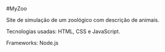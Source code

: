 #MyZoo

Site de simulação de um zoológico com descrição de animais.

Tecnologias usadas: HTML, CSS e JavaScript.

Frameworks: Node.js